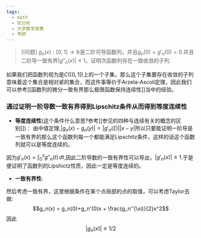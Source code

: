 ```yaml
---
tags:
  - math
  - 实分析
  - 大学数学竞赛
  - 考研
---
```


> [!问题]
> $g_n(x):[0,1]\to \mathbb{R}$是二阶可导函数列，并且$g_n(0)=g'_n(0)=0$.并且二阶导一致有界$|g''_n(x)|\leq1$。证明次函数列存在一致收敛的子列.

如果我们把函数列视为是$C([0,1])$上的一个子集，那么这个子集要存在收敛的子列意味着这个集合是相对紧的集合，而这件事等价于Arzela-Ascoli定理，因此我们可以参考[[函数列的微分一致有界那么极限函数保持连续性]]当中的经验。

### 通过证明一阶导数一致有界得到Lipschitz条件从而得到等度连续性

* **等度连续性**(这个条件什么意思?参考[[参见的四种与连续有关的概念的区别]])：
由中值定理,$|g_n(x)-g_n(y)| =|g'_n(\xi)||x-y|$所以只要能证明一阶导是一致有界的那么这个函数列每一个都能满足Lipschitz条件，这样的话这个函数列就可以是等度连续的。

因为$g'_n(x)=\int_{0}^{x} g''_n(t)\,dt$,因此二阶导数的一致有界性可以导出，$|g'_n(x)|\leq 1$.于是便证明了函数列的Lipshictz性质，因此一定是等度连续的。

* **一致有界性**:

然后考虑一致有界，这里根据条件在某个点局部的点的取值，可以考虑Taylor去做:
$$g_n(x) = g_n(0)+g_n'(0)x + \frac{g_n''(\xi)}{2}x^2$$因此
$$|g_n(x)|\leq1/2$$


